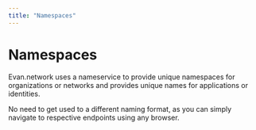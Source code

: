 ```yaml
---
title: "Namespaces"
---
```

# Namespaces

Evan.network uses a nameservice to provide unique namespaces for organizations or networks and provides unique names for applications or identities. 

No need to get used to a different naming format, as you can simply navigate to respective endpoints using any browser. 
